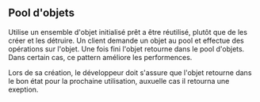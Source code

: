 ## Pool d'objets

Utilise un ensemble d'objet initialisé prêt a être réutilisé, plutôt que de les créer et les détruire. Un client demande un objet au pool et effectue des opérations sur l'objet. Une fois fini l'objet retourne dans le pool d'objets. Dans certain cas, ce pattern améliore les performences.

Lors de sa création, le développeur doit s'assure que l'objet retourne dans le bon état pour la prochaine utilisation, auxuelle cas il retourna une exeption.
